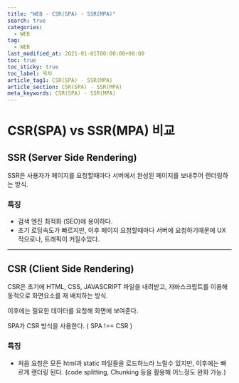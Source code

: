 ```yaml
---
title: "WEB - CSR(SPA) - SSR(MPA)"
search: true
categories:
  - WEB
tag:
  - WEB
last_modified_at: 2021-01-01T00:00:00+08:00
toc: true
toc_sticky: true
toc_label: 목차
article_tag1: CSR(SPA) - SSR(MPA)
article_section: CSR(SPA) - SSR(MPA)
meta_keywords: CSR(SPA) - SSR(MPA)
---
```


# CSR(SPA) vs SSR(MPA) 비교

## SSR (Server Side Rendering)

SSR은 사용자가 페이지를 요청할때마다 서버에서 완성된 페이지를 보내주어 렌더링하는 방식.

### 특징

- 검색 엔진 최적화 (SEO)에 용이하다.
- 초기 로딩속도가 빠르지만, 이후 페이지 요청할때마다 서버에 요청하기때문에 UX적으로나, 트래픽이 커질수있다.

---

## CSR (Client Side Rendering)

CSR은 초기에 HTML, CSS, JAVASCRIPT 파일을 내려받고, 자바스크립트를 이용해 동적으로 화면요소를 재
배치하는 방식.

이후에는 필요한 데이터를 요청해 화면에 보여준다.

SPA가 CSR 방식을 사용한다. ( SPA !== CSR )

### 특징

- 처음 요청은 모든 html과 static 파일들을 로드하느라 느릴수 있지만, 이후에는 빠르게 랜더링 된다. (code splitting, Chunking 등을 활용해 어느정도 완화 가능.)
